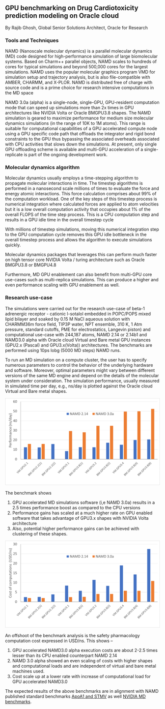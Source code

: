 
## GPU benchmarking on Drug Cardiotoxicity prediction modeling on Oracle cloud
By Rajib Ghosh, Global Senior Solutions Architect, Oracle for Research

### Tools and Techniques 
NAMD  (Nanoscale molecular dynamics) is a parallel molecular dynamics (MD) code designed for high-performance simulation of large biomolecular systems. Based on Charm++ parallel objects, NAMD scales to hundreds of cores for typical simulations and beyond 500,000 cores for the largest simulations. NAMD uses the popular molecular graphics program VMD for simulation setup and trajectory analysis, but is also file-compatible with AMBER, CHARMM, and X-PLOR. NAMD is distributed free of charge with source code and is a prime choice for research intensive computations in the MD space

NAMD 3.0a (alpha) is a single-node, single-GPU, GPU-resident computation mode that can speed up simulations more than 2x times in GPU architectures like NVIDIA Volta or Oracle BMGPU3.8 shapes. The NAMD simulation is geared to maximize performance for medium size molecular dynamics simulations (in the range of 10K to 1M atoms). This range is suitable for computational capabilities of a GPU accelerated compute node using a GPU specific code path that offloads the integrator and rigid bond constraints to the GPU thus bypassing the associated overheads associated with CPU activities that slows down the simulations. At present, only single GPU offloading scheme is available and multi-GPU acceleration of a single-replicate is part of the ongoing development work.

### Molecular dynamics algorithm
Molecular dynamics usually employs a time-stepping algorithm to propagate molecular interactions in time. The timestep algorithms is performed in a nanosecond scale millions of times to evaluate the force and energy atomic interactions. This force calculation comprises about 99% of the computation workload. One of the key steps of this timestep process is numerical integration where calculated forces are applied to atom velocities but it is a low overall computation activity that occupies about 1% of the overall FLOPS of the time step process. This is a CPU computation step and results in a GPU idle time in the overall timestep cycle

With millions of timestep simulations, moving this numerical integration step to the GPU computation cycle removes this GPU idle bottleneck in the overall timestep process and allows the algorithm to execute simulations quickly. 

Molecular dynamics packages that leverages this can perform much faster on high tensor core NVIDIA Volta / turing architecture such as Oracle BMGPU3.8 or BMGPU4.8

Furthermore, MD GPU enablement can also benefit from multi-GPU core use-cases such as multi-replica simulations. This can produce a higher and even performance scaling with GPU enablement as well.

### Research use-case
The simulations were carried out for the research use-case of beta-1 adrenergic receptor - cationic l-sotalol embedded in POPC/POPS mixed lipid bilayer and soaked  by 0.15 M NaCl aqueous solution with CHARMM36m force field, TIP3P water, NPT ensemble, 310 K, 1 Atm pressure, standard cutoffs, PME for electrostatics, Langevin piston) and computational use-case with 244,187 atoms, NAMD 2.14 or 2.14b1 and NAMD3.0 alpha with Oracle cloud Virtual and Bare metal GPU instances (GPU2.x (Pascal) and GPU3.x(Volta)) architectures. The benchmarks are performed using 10ps lobg (5000 MD steps) NAMD runs.

To run an MD simulation on a compute cluster, the user has to specify numerous parameters to control the behavior of the underlying hardware and software. Moreover, optimal parameters might vary between different versions of the same MD engine and depend on the details of the molecular system under consideration. The simulation performance, usually measured in simulated time per day, e.g., ns/day is plotted against the Oracle cloud Virtual and Bare metal shapes. 

![](images/NAMD-1.png)

The benchmark shows 
1.	GPU accelerated MD simulations software (i,e NAMD 3.0a) results in a 2.5 times performance boost as compared to the CPU versions
2.	Performance gains has scaled at a much higher rate on GPU enabled software that takes advantage of GPU3.x shapes with NVIDIA Volta architecture
3.	Also, potential higher performance gains can be achieved with clustering of these shapes.

![](images/NAMD-2.png)

An offshoot of the benchmark analysis is the safety pharmacology computation cost expressed in USD/ns. This shows – 
1.	GPU accelerated NAMD3.0 alpha execution costs are about 2-2.5 times lesser than its CPU enabled counterpart NAMD 2.14
2.	NAMD 3.0 alpha showed an even scaling of costs with higher shapes and computational loads and are independent of virtual and bare metal machines used.
3.	Cost scale up at a lower rate with increase of computational load for GPU accelerated NAMD3.0

The expected results of the above benchmarks are in alignment with NAMD published standard benchmarks [ApoA1 and STMV](http://www.ks.uiuc.edu/Research/namd/benchmarks/) as well [NVIDIA MD benchmarks](https://developer.nvidia.com/blog/delivering-up-to-9x-throughput-with-namd-v3-and-a100-gpu/).
